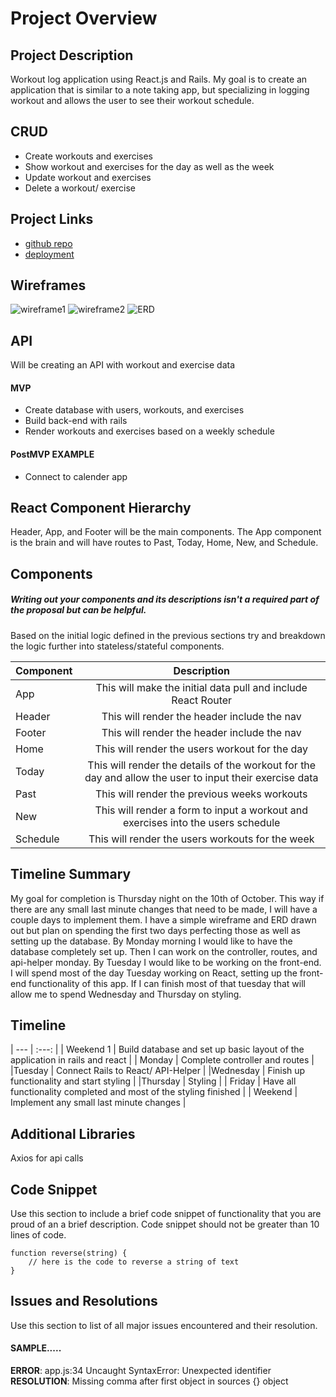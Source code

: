 # Project Overview


## Project Description

Workout log application using React.js and Rails. My goal is to create an application that is similar to a note taking app, but specializing in logging workout and allows the user to see their workout schedule.

## CRUD 
- Create workouts and exercises
- Show workout and exercises for the day as well as the week
- Update workout and exercises
- Delete a workout/ exercise

## Project Links

- [github repo](https://github.com/jcdorr003/workout-log-app.git)
- [deployment]()

## Wireframes

![wireframe1](https://res.cloudinary.com/jcdorr003/image/upload/v1570198265/IMG_0151_yprxtz.heic)
![wireframe2](https://res.cloudinary.com/jcdorr003/image/upload/v1570198266/IMG_0152_p8fkje.heic)
![ERD](https://res.cloudinary.com/jcdorr003/image/upload/v1570198265/IMG_0153_usapts.heic)

## API

Will be creating an API with workout and exercise data


#### MVP
- Create database with users, workouts, and exercises
- Build back-end with rails 
- Render workouts and exercises based on a weekly schedule

#### PostMVP EXAMPLE

- Connect to calender app

## React Component Hierarchy

Header, App, and Footer will be the main components. The App component is the brain and will have routes to Past, Today, Home, New, and Schedule. 

## Components
##### Writing out your components and its descriptions isn't a required part of the proposal but can be helpful.

Based on the initial logic defined in the previous sections try and breakdown the logic further into stateless/stateful components. 

| Component | Description | 
| --- | :---: |  
| App | This will make the initial data pull and include React Router| 
| Header | This will render the header include the nav | 
| Footer | This will render the header include the nav | 
| Home | This will render the users workout for the day |
| Today | This will render the details of the workout for the day and allow the user to input their exercise data|
| Past | This will render the previous weeks workouts |
| New | This will render a form to input a workout and exercises into the users schedule |
| Schedule | This will render the users workouts for the week |

## Timeline Summary
 My goal for completion is Thursday night on the 10th of October. This way if there are any small last minute changes that need to be made, I will have a couple days to implement them. I have a simple wireframe and ERD drawn out but plan on spending the first two days perfecting those as well as setting up the database. By Monday morning I would like to have the database completely set up. Then I can work on the controller, routes, and api-helper monday. By Tuesday I would like to be working on the front-end. I will spend most of the day Tuesday working on React, setting up the front-end functionality of this app. If I can finish most of that tuesday that will allow me to spend Wednesday and Thursday on styling.

## Timeline
| --- | :---: |
| Weekend 1 | Build database and set up basic layout of the application in rails and react |
| Monday | Complete controller and routes |
|Tuesday | Connect Rails to React/ API-Helper |
|Wednesday | Finish up functionality and start styling |
|Thursday | Styling |
| Friday | Have all functionality completed and most of the styling finished |
| Weekend | Implement any small last minute changes |




## Additional Libraries
 Axios for api calls

## Code Snippet

Use this section to include a brief code snippet of functionality that you are proud of an a brief description.  Code snippet should not be greater than 10 lines of code. 

```
function reverse(string) {
	// here is the code to reverse a string of text
}
```

## Issues and Resolutions
 Use this section to list of all major issues encountered and their resolution.

#### SAMPLE.....
**ERROR**: app.js:34 Uncaught SyntaxError: Unexpected identifier                                
**RESOLUTION**: Missing comma after first object in sources {} object